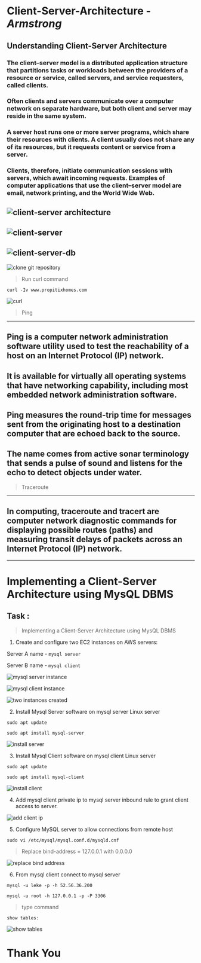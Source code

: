 # Client-Server-Architecture - ***Armstrong***
## Understanding Client-Server Architecture

### The client–server model is a distributed application structure that partitions tasks or workloads between the providers of a resource or service, called servers, and service requesters, called clients.

### Often clients and servers communicate over a computer network on separate hardware, but both client and server may reside in the same system. 

### A server host runs one or more server programs, which share their resources with clients. A client usually does not share any of its resources, but it requests content or service from a server. 

### Clients, therefore, initiate communication sessions with servers, which await incoming requests. Examples of computer applications that use the client–server model are email, network printing, and the World Wide Web.

![client-server architecture](images/Client-server-model.svg.png)
---
![client-server](<images/client server.png>)
---
![client-server-db](<images/client server db.png>)
---
![clone git repository](images/clone.png)


> Run curl command 

```
curl -Iv www.propitixhomes.com
```

![curl](images/curl.png)

> Ping
---
Ping is a computer network administration software utility used to test the reachability of a host on an Internet Protocol (IP) network. 
---
It is available for virtually all operating systems that have networking capability, including most embedded network administration software.
---
Ping measures the round-trip time for messages sent from the originating host to a destination computer that are echoed back to the source.
---
The name comes from active sonar terminology that sends a pulse of sound and listens for the echo to detect objects under water.
---
> Traceroute
---
In computing, traceroute and tracert are computer network diagnostic commands for displaying possible routes (paths) and measuring transit delays of packets across an Internet Protocol (IP) network.
---
---

# Implementing a Client-Server Architecture using MysQL DBMS

## Task : 

> Implementing a Client-Server Architecture using MysQL DBMS

1. Create and configure two EC2 instances on AWS servers:

Server A name - `mysql server`

Server B name - `mysql client`


![mysql server instance](<images/mysql server.png>)

![mysql client instance](<images/mysql client.png>)

![two instances created](<images/server created.png>)

2. Install Mysql Server software on mysql server Linux server

```
sudo apt update
```
```
sudo apt install mysql-server
```
![install server](<images/install mysql server.png>)


3. Install Mysql Client software on mysql client Linux server

```
sudo apt update
```
```
sudo apt install mysql-client
```
![install client](<images/install mysql client.png>)

4. Add mysql client private ip to mysql server inbound rule to grant client access to server.

![add client ip](<images/add client ip.png>)

5. Configure MySQL server to allow connections from remote host

```
sudo vi /etc/mysql/mysql.conf.d/mysqld.cnf 
```

> Replace bind-address = 127.0.0.1 with 0.0.0.0

![replace bind address](<images/replace bind address.png>)

6. From mysql client connect to mysql server 

```
mysql -u leke -p -h 52.56.36.200
```
```
mysql -u root -h 127.0.0.1 -p -P 3306
```

> type command

```
show tables:
```

![show tables](<images/show tables.png>)

# Thank You